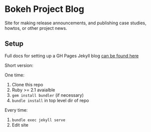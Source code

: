 # Bokeh Project Blog

Site for making release announcements, and publishing case studies, howtos, or other project news.

## Setup

Full docs for setting up a GH Pages Jekyll blog [can be found here](https://help.github.com/en/articles/setting-up-your-github-pages-site-locally-with-jekyll)

Short version:

One time:

1) Clone this repo
2) Ruby >= 2.1 avaialble
3) `gem install bundler` (if necessary)
4) `bundle install` in top level dir of repo

Every time:

1) `bundle exec jekyll serve`
2) Edit site
